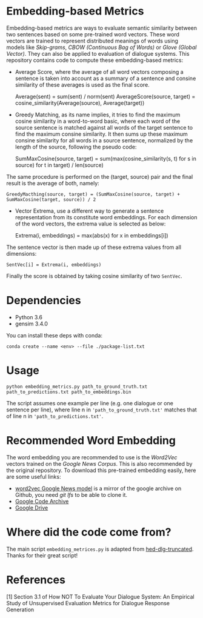 # Embedding-based Metrics
Embedding-based metrics are ways to evaluate semantic similarity between two sentences
based on some pre-trained word vectors. These word vectors are trained to represent distributed
meanings of words using models like *Skip-grams*, *CBOW (Continuous Bag of Words)* or *Glove (Global Vector)*.
They can also be applied to evaluation of dialogue systems.
This repository contains code to compute these embedding-based metrics:
- Average Score, where the average of all word vectors composing a sentence is taken into account as
a summary of a sentence and consine similarity of these averages is used as the final score.

    
    Average(sent) = sum(sent) / norm(sent)
    AverageScore(source, target) = cosine_similarity(Average(source), Average(target))

- Greedy Matching, as its name implies, it tries to find the maximum cosine similarity in a word-to-word basic, where
each word of the source sentence is matched against all words of the target sentence to find the maximum consine similarity.
It then sums up these maximum consine similarity for all words in a source sentence, normalized by the length of the source,
following the pseudo code:


    SumMaxCosine(source, target) = sum(max(cosine_similarity(s, t) for s in source) for t in target) / len(source)
    
The same procedure is performed on the (target, source) pair and the final result is the average of both, namely:


    GreedyMacthing(source, target) = (SumMaxCosine(source, target) + SumMaxCosine(target, source)) / 2

- Vector Extrema, use a different way to generate a sentence representation from its constitute word embeddings.
For each dimension of the word vectors, the extrema value is selected as below:


    Extrema(i, embeddings) = max(abs(x) for x in embeddings[i])

The sentence vector is then made up of these extrema values from all dimensions:


    SentVec[i] = Extrema(i, embeddings)
    
Finally the score is obtained by taking cosine similarity of two `SentVec`.


# Dependencies
- Python 3.6
- gensim 3.4.0

You can install these deps with conda:

    conda create --name <env> --file ./package-list.txt
    
# Usage

    python embedding_metrics.py path_to_ground_truth.txt path_to_predictions.txt path_to_embeddings.bin

The script assumes one example per line (e.g. one dialogue or one sentence per line), 
where line n in `'path_to_ground_truth.txt'` matches that of line n in `'path_to_predictions.txt'`.

# Recommended Word Embedding
The word embedding you are recommended to use is the *Word2Vec* vectors trained on the *Google News Corpus*.
This is also recommended by the original repository. To download this pre-trained embedding easily, here are some useful links:
- [word2vec Google News model](https://github.com/mmihaltz/word2vec-GoogleNews-vectors.git) is a mirror of the google archive on Github,
you need *git lfs* to be able to clone it.
- [Google Code Archive](https://code.google.com/archive/p/word2vec/)
- [Google Drive](https://drive.google.com/file/d/0B7XkCwpI5KDYNlNUTTlSS21pQmM/edit)


# Where did the code come from?
The main script `embedding_metrices.py` is adapted from [hed-dlg-truncated](https://github.com/julianser/hed-dlg-truncated).
Thanks for their great script!

# References
[1] Section 3.1 of How NOT To Evaluate Your Dialogue System: An Empirical Study of
Unsupervised Evaluation Metrics for Dialogue Response Generation
